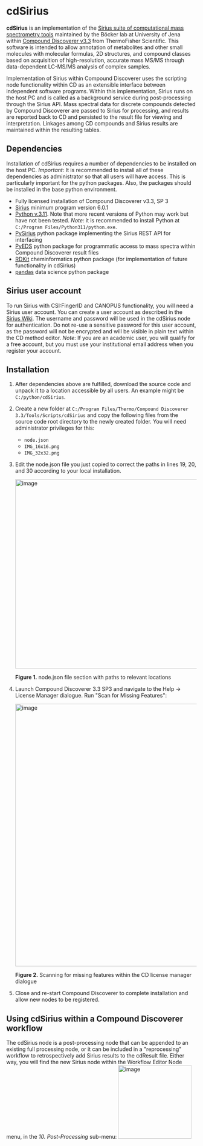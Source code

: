 # cdSirius
**cdSirius** is an implementation of the [Sirius suite of computational mass spectrometry tools](https://bio.informatik.uni-jena.de/software/sirius/) maintained by the Böcker lab at University of Jena within [Compound Discoverer v3.3](https://www.thermofisher.com/ch/en/home/industrial/mass-spectrometry/liquid-chromatography-mass-spectrometry-lc-ms/lc-ms-software/multi-omics-data-analysis/compound-discoverer-software.html) from ThermoFisher Scientific.  This software is intended to allow annotation of metabolites and other small molecules with molecular formulas, 2D structures, and compound classes based on acquisition of high-resolution, accurate mass MS/MS through data-dependent LC-MS/MS analysis of complex samples.

Implementation of Sirius within Compound Discoverer uses the scripting node functionality within CD as an extensible interface between independent software programs.  Within this implementation, Sirius runs on the host PC and is called as a background service during post-processing through the Sirius API.  Mass spectral data for discrete compounds detected by Compound Discoverer are passed to Sirius for processing, and results are reported back to CD and persisted to the result file for viewing and interpretation.  Linkages among CD compounds and Sirius results are maintained within the resulting tables.
## Dependencies
Installation of cdSirius requires a number of dependencies to be installed on the host PC.  _Important_: It is recommended to install all of these dependencies as administrator so that all users will have access.  This is particularly important for the python packages.  Also, the packages should be installed in the base python environment.
* Fully licensed installation of Compound Discoverer v3.3, SP 3
* [Sirius](https://v6.docs.sirius-ms.io/install/) minimum program version 6.0.1
* [Python v.3.11](https://www.python.org/downloads/release/python-3110/).  Note that more recent versions of Python may work but have not been tested.  _Note:_ it is recommended to install Python at `C:/Program Files/Python311/python.exe`.
* [PySirius](https://github.com/sirius-ms/sirius-client-openAPI/tree/master/client-api_python) python package implementing the Sirius REST API for interfacing
* [PyEDS](https://github.com/thermofisherlsms/pyeds/tree/master) python package for programmatic access to mass spectra within Compound Discoverer result files
* [RDKit](https://pypi.org/project/rdkit-pypi/) cheminformatics python package (for implementation of future functionality in cdSirius)
* [pandas](https://pypi.org/project/pandas/) data science python package
## Sirius user account
To run Sirius with CSI:FingerID and CANOPUS functionality, you will need a Sirius user account.  You can create a user account as described in the [Sirius Wiki](https://v6.docs.sirius-ms.io/account-and-license/).  The username and password will be used in the cdSirius node for authentication.  Do not re-use a sensitive password for this user account, as the password will not be encrypted and will be visible in plain text within the CD method editor. _Note_: If you are an academic user, you will qualify for a free account, but you must use your institutional email address when you register your account.  
## Installation
1. After dependencies above are fulfilled, download the source code and unpack it to a location accessible by all users.  An example might be `C:/python/cdSirius`.
2. Create a new folder at `C:/Program Files/Thermo/Compound Discoverer 3.3/Tools/Scripts/cdSirius` and copy the following files from the source code root directory to the newly created folder.  You will need administrator privileges for this:
   - `node.json`
   - `IMG_16x16.png`
   - `IMG_32x32.png`
3. Edit the node.json file you just copied to correct the paths in lines 19, 20, and 30 according to your local installation.

   <img width="500" alt="image" src="https://github.com/user-attachments/assets/9c965c4d-73cd-4ccb-9d09-5d451a725f1f" />

   **Figure 1.** node.json file section with paths to relevant locations
5. Launch Compound Discoverer 3.3 SP3 and navigate to the Help -> License Manager dialogue.  Run "Scan for Missing Features":

   <img width="693" alt="image" src="https://github.com/user-attachments/assets/1b5c8aa4-cf06-4425-9251-429dfb610424" />

   **Figure 2.** Scanning for missing features within the CD license manager dialogue

6.  Close and re-start Compound Discoverer to complete installation and allow new nodes to be registered.
## Using cdSirius within a Compound Discoverer workflow
The cdSirius node is a post-processing node that can be appended to an existing full processing node, or it can be included in a "reprocessing" workflow to retrospectively add Sirius results to the cdResult file.  Either way, you will find the new Sirius node within the Workflow Editor Node menu, in the _10. Post-Processing_ sub-menu:
   <img width="194" alt="image" src="https://github.com/user-attachments/assets/c5a6a15b-ec71-4182-91bf-ca05b04d28fd" />

